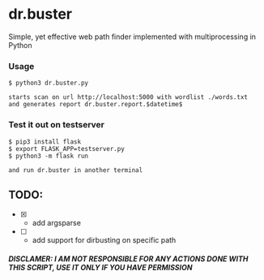 # dr.buster
Simple, yet effective web path finder implemented with multiprocessing in Python


### Usage
```
$ python3 dr.buster.py

starts scan on url http://localhost:5000 with wordlist ./words.txt
and generates report dr.buster.report.$datetime$
```

### Test it out on testserver
```
$ pip3 install flask
$ export FLASK_APP=testserver.py
$ python3 -m flask run

and run dr.buster in another terminal
```


## TODO:
* [x] - add argsparse
* [ ] - add support for dirbusting on specific path

##### DISCLAMER: I AM NOT RESPONSIBLE FOR ANY ACTIONS DONE WITH THIS SCRIPT, USE IT ONLY IF YOU HAVE PERMISSION
